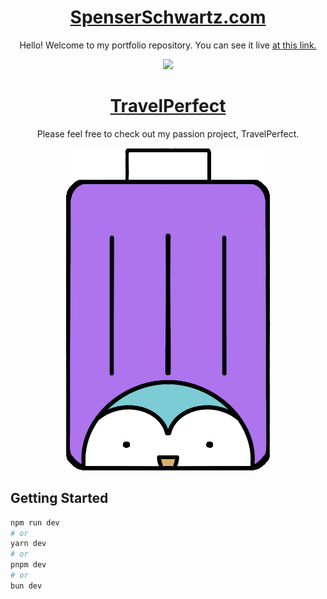 <h1 align="center">
    <a href="https://spenserschwartz.com">SpenserSchwartz.com</a>
</h1>

<p align="center">
    Hello! Welcome to my portfolio repository. You can see it live <a href="https://spenserschwartz.com">at this link.</a>
</p>

<p align="center">
  <img  src="https://travelperfect-bucket.s3.us-west-1.amazonaws.com/portfolio/Peru+Alpaca.png">
</p>

<h1 align="center">
    <a href="https://travelperfect.io">TravelPerfect</a>
</h1>

<p align="center">
    Please feel free to check out my passion project, TravelPerfect. 
</p>

<p align="center">
  <img  src="public/images/penguin_purp_cropped.png">
</p>

## Getting Started

```bash
npm run dev
# or
yarn dev
# or
pnpm dev
# or
bun dev
```

